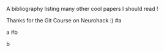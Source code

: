 A bibliography listing many other cool papers I should read !

Thanks for the Git Course on Neurohack :)
#a

a
#b

b
